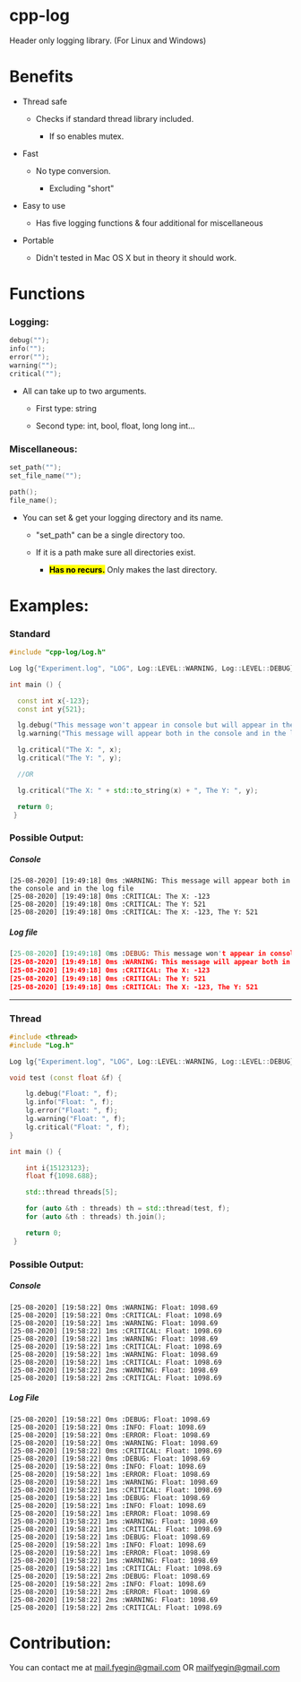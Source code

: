 # cpp-log

Header only logging library. (For Linux and Windows)

# Benefits

- Thread safe
  
  - Checks if standard thread library included.
    
    - If so enables mutex.

- Fast
  
  - No type conversion.
    
    - Excluding "short"

- Easy to use
  
  - Has five logging functions & four additional for miscellaneous

- Portable
  
  - Didn't tested in Mac OS X but in theory it should work.

# Functions

### Logging:

```cpp
debug("");
info("");
error("");
warning("");
critical("");
```

- All can take up to two arguments. 
  
  - First type: string
  
  - Second type: int, bool, float, long long int...

### Miscellaneous:

```cpp
set_path("");
set_file_name("");

path();
file_name();
```

- You can set & get your logging directory and its name.
  
  - "set_path" can be a single directory too.
  
  - If it is a path make sure all directories exist.
    
    - **<mark>Has no recurs.</mark>**  Only makes the last directory.

# Examples:

### Standard

```cpp
#include "cpp-log/Log.h"

Log lg{"Experiment.log", "LOG", Log::LEVEL::WARNING, Log::LEVEL::DEBUG};

int main () {

  const int x{-123};
  const int y{521};

  lg.debug("This message won't appear in console but will appear in the log file");
  lg.warning("This message will appear both in the console and in the log file");

  lg.critical("The X: ", x);
  lg.critical("The Y: ", y);

  //OR

  lg.critical("The X: " + std::to_string(x) + ", The Y: ", y);

  return 0;
 }
```

### Possible Output:

##### Console

```console
[25-08-2020] [19:49:18] 0ms :WARNING: This message will appear both in the console and in the log file
[25-08-2020] [19:49:18] 0ms :CRITICAL: The X: -123
[25-08-2020] [19:49:18] 0ms :CRITICAL: The Y: 521
[25-08-2020] [19:49:18] 0ms :CRITICAL: The X: -123, The Y: 521
```

##### Log file

```prolog
[25-08-2020] [19:49:18] 0ms :DEBUG: This message won't appear in console but will appear in the log file
[25-08-2020] [19:49:18] 0ms :WARNING: This message will appear both in the console and in the log file
[25-08-2020] [19:49:18] 0ms :CRITICAL: The X: -123
[25-08-2020] [19:49:18] 0ms :CRITICAL: The Y: 521
[25-08-2020] [19:49:18] 0ms :CRITICAL: The X: -123, The Y: 521
```

---

### Thread

```cpp
#include <thread>
#include "Log.h"

Log lg{"Experiment.log", "LOG", Log::LEVEL::WARNING, Log::LEVEL::DEBUG};

void test (const float &f) {

    lg.debug("Float: ", f);
    lg.info("Float: ", f);
    lg.error("Float: ", f);
    lg.warning("Float: ", f);
    lg.critical("Float: ", f);
}

int main () {

    int i{15123123};
    float f{1098.688};

    std::thread threads[5];

    for (auto &th : threads) th = std::thread(test, f);
    for (auto &th : threads) th.join();

    return 0;
 }
```

### Possible Output:

##### Console

```console
[25-08-2020] [19:58:22] 0ms :WARNING: Float: 1098.69
[25-08-2020] [19:58:22] 0ms :CRITICAL: Float: 1098.69
[25-08-2020] [19:58:22] 1ms :WARNING: Float: 1098.69
[25-08-2020] [19:58:22] 1ms :CRITICAL: Float: 1098.69
[25-08-2020] [19:58:22] 1ms :WARNING: Float: 1098.69
[25-08-2020] [19:58:22] 1ms :CRITICAL: Float: 1098.69
[25-08-2020] [19:58:22] 1ms :WARNING: Float: 1098.69
[25-08-2020] [19:58:22] 1ms :CRITICAL: Float: 1098.69
[25-08-2020] [19:58:22] 2ms :WARNING: Float: 1098.69
[25-08-2020] [19:58:22] 2ms :CRITICAL: Float: 1098.69
```

##### Log File

```console
[25-08-2020] [19:58:22] 0ms :DEBUG: Float: 1098.69
[25-08-2020] [19:58:22] 0ms :INFO: Float: 1098.69
[25-08-2020] [19:58:22] 0ms :ERROR: Float: 1098.69
[25-08-2020] [19:58:22] 0ms :WARNING: Float: 1098.69
[25-08-2020] [19:58:22] 0ms :CRITICAL: Float: 1098.69
[25-08-2020] [19:58:22] 0ms :DEBUG: Float: 1098.69
[25-08-2020] [19:58:22] 0ms :INFO: Float: 1098.69
[25-08-2020] [19:58:22] 1ms :ERROR: Float: 1098.69
[25-08-2020] [19:58:22] 1ms :WARNING: Float: 1098.69
[25-08-2020] [19:58:22] 1ms :CRITICAL: Float: 1098.69
[25-08-2020] [19:58:22] 1ms :DEBUG: Float: 1098.69
[25-08-2020] [19:58:22] 1ms :INFO: Float: 1098.69
[25-08-2020] [19:58:22] 1ms :ERROR: Float: 1098.69
[25-08-2020] [19:58:22] 1ms :WARNING: Float: 1098.69
[25-08-2020] [19:58:22] 1ms :CRITICAL: Float: 1098.69
[25-08-2020] [19:58:22] 1ms :DEBUG: Float: 1098.69
[25-08-2020] [19:58:22] 1ms :INFO: Float: 1098.69
[25-08-2020] [19:58:22] 1ms :ERROR: Float: 1098.69
[25-08-2020] [19:58:22] 1ms :WARNING: Float: 1098.69
[25-08-2020] [19:58:22] 1ms :CRITICAL: Float: 1098.69
[25-08-2020] [19:58:22] 2ms :DEBUG: Float: 1098.69
[25-08-2020] [19:58:22] 2ms :INFO: Float: 1098.69
[25-08-2020] [19:58:22] 2ms :ERROR: Float: 1098.69
[25-08-2020] [19:58:22] 2ms :WARNING: Float: 1098.69
[25-08-2020] [19:58:22] 2ms :CRITICAL: Float: 1098.69
```

# Contribution:

You can contact me at mail.fyegin@gmail.com OR mailfyegin@gmail.com
